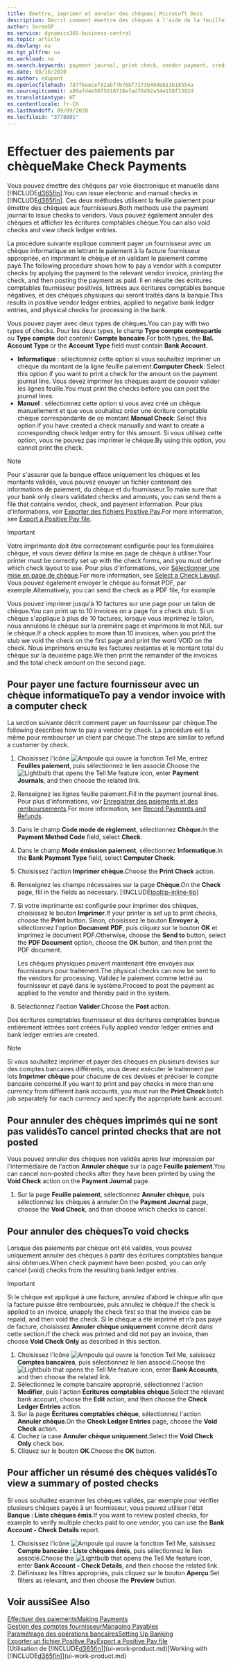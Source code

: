 ```yaml
---
title: Emettre, imprimer et annuler des chèques| Microsoft Docs
description: Décrit comment émettre des chèques à l'aide de la feuille paiement, imprimer des chèques, et annuler ou afficher les écritures comptables chèque dans Business Central.
author: SorenGP
ms.service: dynamics365-business-central
ms.topic: article
ms.devlang: na
ms.tgt_pltfrm: na
ms.workload: na
ms.search.keywords: payment journal, print check, vendor payment, creditor, debt, balance due, AP
ms.date: 08/18/2020
ms.author: edupont
ms.openlocfilehash: 787f6eecef82abf7b76bf7273b49deb13b18554a
ms.sourcegitcommit: a80afd4e5075018716efad76d82a54e158f1392d
ms.translationtype: HT
ms.contentlocale: fr-CH
ms.lasthandoff: 09/09/2020
ms.locfileid: "3778001"
---
```

# <a name="make-check-payments"></a><span data-ttu-id="99759-103">Effectuer des paiements par chèque</span><span class="sxs-lookup"><span data-stu-id="99759-103">Make Check Payments</span></span>

<span data-ttu-id="99759-104">Vous pouvez émettre des chèques par voie électronique et manuelle dans [!INCLUDE[d365fin](includes/d365fin_md.md)].</span><span class="sxs-lookup"><span data-stu-id="99759-104">You can issue electronic and manual checks in [!INCLUDE[d365fin](includes/d365fin_md.md)].</span></span> <span data-ttu-id="99759-105">Ces deux méthodes utilisent la feuille paiement pour émettre des chèques aux fournisseurs.</span><span class="sxs-lookup"><span data-stu-id="99759-105">Both methods use the payment journal to issue checks to vendors.</span></span> <span data-ttu-id="99759-106">Vous pouvez également annuler des chèques et afficher les écritures comptables chèque.</span><span class="sxs-lookup"><span data-stu-id="99759-106">You can also void checks and view check ledger entries.</span></span>

<span data-ttu-id="99759-107">La procédure suivante explique comment payer un fournisseur avec un chèque informatique en lettrant le paiement à la facture fournisseur appropriée, en imprimant le chèque et en validant le paiement comme payé.</span><span class="sxs-lookup"><span data-stu-id="99759-107">The following procedure shows how to pay a vendor with a computer checks by applying the payment to the relevant vendor invoice, printing the check, and then posting the payment as paid.</span></span> <span data-ttu-id="99759-108">Il en résulte des écritures comptables fournisseur positives, lettrées aux écritures comptables banque négatives, et des chèques physiques qui seront traités dans la banque.</span><span class="sxs-lookup"><span data-stu-id="99759-108">This results in positive vendor ledger entries, applied to negative bank ledger entries, and physical checks for processing in the bank.</span></span>

<span data-ttu-id="99759-109">Vous pouvez payer avec deux types de chèques.</span><span class="sxs-lookup"><span data-stu-id="99759-109">You can pay with two types of checks.</span></span> <span data-ttu-id="99759-110">Pour les deux types, le champ **Type compte contrepartie** ou **Type compte** doit contenir **Compte bancaire**.</span><span class="sxs-lookup"><span data-stu-id="99759-110">For both types, the **Bal. Account Type** or the **Account Type** field must contain **Bank Account**.</span></span>

- <span data-ttu-id="99759-111">**Informatique** : sélectionnez cette option si vous souhaitez imprimer un chèque du montant de la ligne feuille paiement.</span><span class="sxs-lookup"><span data-stu-id="99759-111">**Computer Check**: Select this option if you want to print a check for the amount on the payment journal line.</span></span> <span data-ttu-id="99759-112">Vous devez imprimer les chèques avant de pouvoir valider les lignes feuille.</span><span class="sxs-lookup"><span data-stu-id="99759-112">You must print the checks before you can post the journal lines.</span></span>
- <span data-ttu-id="99759-113">**Manuel** : sélectionnez cette option si vous avez créé un chèque manuellement et que vous souhaitez créer une écriture comptable chèque correspondante de ce montant.</span><span class="sxs-lookup"><span data-stu-id="99759-113">**Manual Check**: Select this option if you have created a check manually and want to create a corresponding check ledger entry for this amount.</span></span> <span data-ttu-id="99759-114">Si vous utilisez cette option, vous ne pouvez pas imprimer le chèque.</span><span class="sxs-lookup"><span data-stu-id="99759-114">By using this option, you cannot print the check.</span></span>

> [!NOTE]  
> <span data-ttu-id="99759-115">Pour s'assurer que la banque efface uniquement les chèques et les montants validés, vous pouvez envoyer un fichier contenant des informations de paiement, du chèque et du fournisseur.</span><span class="sxs-lookup"><span data-stu-id="99759-115">To make sure that your bank only clears validated checks and amounts, you can send them a file that contains vendor, check, and payment information.</span></span> <span data-ttu-id="99759-116">Pour plus d'informations, voir [Exporter des fichiers Positive Pay](finance-how-positive-pay.md).</span><span class="sxs-lookup"><span data-stu-id="99759-116">For more information, see [Export a Positive Pay file](finance-how-positive-pay.md).</span></span>

> [!IMPORTANT]
> <span data-ttu-id="99759-117">Votre imprimante doit être correctement configurée pour les formulaires chèque, et vous devez définir la mise en page de chèque à utiliser.</span><span class="sxs-lookup"><span data-stu-id="99759-117">Your printer must be correctly set up with the check forms, and you must define which check layout to use.</span></span> <span data-ttu-id="99759-118">Pour plus d'informations, voir [Sélectionner une mise en page de chèque](finance-how-define-check-layouts.md).</span><span class="sxs-lookup"><span data-stu-id="99759-118">For more information, see [Select a Check Layout](finance-how-define-check-layouts.md).</span></span> <span data-ttu-id="99759-119">Vous pouvez également envoyer le chèque au format PDF, par exemple.</span><span class="sxs-lookup"><span data-stu-id="99759-119">Alternatively, you can send the check as a PDF file, for example.</span></span>  

<span data-ttu-id="99759-120">Vous pouvez imprimer jusqu'à 10 factures sur une page pour un talon de chèque.</span><span class="sxs-lookup"><span data-stu-id="99759-120">You can print up to 10 invoices on a page for a check stub.</span></span> <span data-ttu-id="99759-121">Si un chèque s'applique à plus de 10 factures, lorsque vous imprimez le talon, nous annulons le chèque sur la première page et imprimons le mot NUL sur le chèque.</span><span class="sxs-lookup"><span data-stu-id="99759-121">If a check applies to more than 10 invoices, when you print the stub we void the check on the first page and print the word VOID on the check.</span></span> <span data-ttu-id="99759-122">Nous imprimons ensuite les factures restantes et le montant total du chèque sur la deuxième page.</span><span class="sxs-lookup"><span data-stu-id="99759-122">We then print the remainder of the invoices and the total check amount on the second page.</span></span>

## <a name="to-pay-a-vendor-invoice-with-a-computer-check"></a><span data-ttu-id="99759-123">Pour payer une facture fournisseur avec un chèque informatique</span><span class="sxs-lookup"><span data-stu-id="99759-123">To pay a vendor invoice with a computer check</span></span>
<span data-ttu-id="99759-124">La section suivante décrit comment payer un fournisseur par chèque.</span><span class="sxs-lookup"><span data-stu-id="99759-124">The following describes how to pay a vendor by check.</span></span> <span data-ttu-id="99759-125">La procédure est la même pour rembourser un client par chèque.</span><span class="sxs-lookup"><span data-stu-id="99759-125">The steps are similar to refund a customer by check.</span></span>

1. <span data-ttu-id="99759-126">Choisissez l'icône ![Ampoule qui ouvre la fonction Tell Me](media/ui-search/search_small.png "Dites-moi ce que vous voulez faire"), entrez **Feuilles paiement**, puis sélectionnez le lien associé.</span><span class="sxs-lookup"><span data-stu-id="99759-126">Choose the ![Lightbulb that opens the Tell Me feature](media/ui-search/search_small.png "Tell me what you want to do") icon, enter **Payment Journals**, and then choose the related link.</span></span>
2. <span data-ttu-id="99759-127">Renseignez les lignes feuille paiement.</span><span class="sxs-lookup"><span data-stu-id="99759-127">Fill in the payment journal lines.</span></span> <span data-ttu-id="99759-128">Pour plus d'informations, voir [Enregistrer des paiements et des remboursements](payables-how-post-payments-refunds.md).</span><span class="sxs-lookup"><span data-stu-id="99759-128">For more information, see [Record Payments and Refunds](payables-how-post-payments-refunds.md).</span></span>
3. <span data-ttu-id="99759-129">Dans le champ **Code mode de règlement**, sélectionnez **Chèque**.</span><span class="sxs-lookup"><span data-stu-id="99759-129">In the **Payment Method Code** field, select **Check**.</span></span>
4. <span data-ttu-id="99759-130">Dans le champ **Mode émission paiement**, sélectionnez **Informatique**.</span><span class="sxs-lookup"><span data-stu-id="99759-130">In the **Bank Payment Type** field, select **Computer Check**.</span></span>
5. <span data-ttu-id="99759-131">Choisissez l'action **Imprimer chèque**.</span><span class="sxs-lookup"><span data-stu-id="99759-131">Choose the **Print Check** action.</span></span>
6. <span data-ttu-id="99759-132">Renseignez les champs nécessaires sur la page **Chèque**.</span><span class="sxs-lookup"><span data-stu-id="99759-132">On the **Check** page, fill in the fields as necessary.</span></span> [!INCLUDE[tooltip-inline-tip](includes/tooltip-inline-tip_md.md)]
7. <span data-ttu-id="99759-133">Si votre imprimante est configurée pour imprimer des chèques, choisissez le bouton **Imprimer**.</span><span class="sxs-lookup"><span data-stu-id="99759-133">If your printer is set up to print checks, choose the **Print** button.</span></span> <span data-ttu-id="99759-134">Sinon, choisissez le bouton **Envoyer à**, sélectionnez l'option **Document PDF**, puis cliquez sur le bouton **OK** et imprimez le document PDF.</span><span class="sxs-lookup"><span data-stu-id="99759-134">Otherwise, choose the **Send to** button, select the **PDF Document** option, choose the **OK** button, and then print the PDF document.</span></span>

    <span data-ttu-id="99759-135">Les chèques physiques peuvent maintenant être envoyés aux fournisseurs pour traitement.</span><span class="sxs-lookup"><span data-stu-id="99759-135">The physical checks can now be sent to the vendors for processing.</span></span> <span data-ttu-id="99759-136">Validez le paiement comme lettré au fournisseur et payé dans le système.</span><span class="sxs-lookup"><span data-stu-id="99759-136">Proceed to post the payment as applied to the vendor and thereby paid in the system.</span></span>
8. <span data-ttu-id="99759-137">Sélectionnez l'action **Valider**.</span><span class="sxs-lookup"><span data-stu-id="99759-137">Choose the **Post** action.</span></span>

<span data-ttu-id="99759-138">Des écritures comptables fournisseur et des écritures comptables banque entièrement lettrées sont créées.</span><span class="sxs-lookup"><span data-stu-id="99759-138">Fully applied vendor ledger entries and bank ledger entries are created.</span></span>

> [!NOTE]  
> <span data-ttu-id="99759-139">Si vous souhaitez imprimer et payer des chèques en plusieurs devises sur des comptes bancaires différents, vous devez exécuter le traitement par lots **Imprimer chèque** pour chacune de ces devises et préciser le compte bancaire concerné.</span><span class="sxs-lookup"><span data-stu-id="99759-139">If you want to print and pay checks in more than one currency from different bank accounts, you must run the **Print Check** batch job separately for each currency and specify the appropriate bank account.</span></span>

## <a name="to-cancel-printed-checks-that-are-not-posted"></a><span data-ttu-id="99759-140">Pour annuler des chèques imprimés qui ne sont pas validés</span><span class="sxs-lookup"><span data-stu-id="99759-140">To cancel printed checks that are not posted</span></span>
<span data-ttu-id="99759-141">Vous pouvez annuler des chèques non validés après leur impression par l'intermédiaire de l'action **Annuler chèque** sur la page **Feuille paiement**.</span><span class="sxs-lookup"><span data-stu-id="99759-141">You can cancel non-posted checks after they have been printed by using the **Void Check** action on the **Payment Journal** page.</span></span>

1. <span data-ttu-id="99759-142">Sur la page **Feuille paiement**, sélectionnez **Annuler chèque**, puis sélectionnez les chèques à annuler.</span><span class="sxs-lookup"><span data-stu-id="99759-142">On the **Payment Journal** page, choose the **Void Check**, and then choose which checks to cancel.</span></span>

## <a name="to-void-checks"></a><span data-ttu-id="99759-143">Pour annuler des chèques</span><span class="sxs-lookup"><span data-stu-id="99759-143">To void checks</span></span>

<span data-ttu-id="99759-144">Lorsque des paiements par chèque ont été validés, vous pouvez uniquement annuler des chèques à partir des écritures comptables banque ainsi obtenues.</span><span class="sxs-lookup"><span data-stu-id="99759-144">When check payment have been posted, you can only cancel (void) checks from the resulting bank ledger entries.</span></span>

> [!IMPORTANT]
> <span data-ttu-id="99759-145">Si le chèque est appliqué à une facture, annulez d’abord le chèque afin que la facture puisse être remboursée, puis annulez le chèque.</span><span class="sxs-lookup"><span data-stu-id="99759-145">If the check is applied to an invoice, unapply the check first so that the invoice can be repaid, and then void the check.</span></span> <span data-ttu-id="99759-146">Si le chèque a été imprimé et n’a pas payé de facture, choisissez **Annuler chèque uniquement** comme décrit dans cette section.</span><span class="sxs-lookup"><span data-stu-id="99759-146">If the check was printed and did not pay an invoice, then choose **Void Check Only** as described in this section.</span></span>

1. <span data-ttu-id="99759-147">Choisissez l'icône ![Ampoule qui ouvre la fonction Tell Me](media/ui-search/search_small.png "Dites-moi ce que vous voulez faire"), saisissez **Comptes bancaires**, puis sélectionnez le lien associé.</span><span class="sxs-lookup"><span data-stu-id="99759-147">Choose the ![Lightbulb that opens the Tell Me feature](media/ui-search/search_small.png "Tell me what you want to do") icon, enter **Bank Accounts**, and then choose the related link.</span></span>
2. <span data-ttu-id="99759-148">Sélectionnez le compte bancaire approprié, sélectionnez l'action **Modifier**, puis l'action **Écritures comptables chèque**.</span><span class="sxs-lookup"><span data-stu-id="99759-148">Select the relevant bank account, choose the **Edit** action, and then choose the **Check Ledger Entries** action.</span></span>
3. <span data-ttu-id="99759-149">Sur la page **Écritures comptables chèque**, sélectionnez l'action **Annuler chèque**.</span><span class="sxs-lookup"><span data-stu-id="99759-149">On the **Check Ledger Entries** page, choose the **Void Check** action.</span></span>
4. <span data-ttu-id="99759-150">Cochez la case **Annuler chèque uniquement**.</span><span class="sxs-lookup"><span data-stu-id="99759-150">Select the **Void Check Only** check box.</span></span>
5. <span data-ttu-id="99759-151">Cliquez sur le bouton **OK**.</span><span class="sxs-lookup"><span data-stu-id="99759-151">Choose the **OK** button.</span></span>

## <a name="to-view-a-summary-of-posted-checks"></a><span data-ttu-id="99759-152">Pour afficher un résumé des chèques validés</span><span class="sxs-lookup"><span data-stu-id="99759-152">To view a summary of posted checks</span></span>
<span data-ttu-id="99759-153">Si vous souhaitez examiner les chèques validés, par exemple pour vérifier plusieurs chèques payés à un fournisseur, vous pouvez utiliser l'état **Banque : Liste chèques émis**.</span><span class="sxs-lookup"><span data-stu-id="99759-153">If you want to review posted checks, for example to verify multiple checks paid to one vendor, you can use the **Bank Account - Check Details** report.</span></span>
1. <span data-ttu-id="99759-154">Choisissez l'icône ![Ampoule qui ouvre la fonction Tell Me](media/ui-search/search_small.png "Dites-moi ce que vous voulez faire"), saisissez **Compte bancaire : Liste chèques émis**, puis sélectionnez le lien associé.</span><span class="sxs-lookup"><span data-stu-id="99759-154">Choose the ![Lightbulb that opens the Tell Me feature](media/ui-search/search_small.png "Tell me what you want to do") icon, enter **Bank Account - Check Details**, and then choose the related link.</span></span>
2. <span data-ttu-id="99759-155">Définissez les filtres appropriés, puis cliquez sur le bouton **Aperçu**.</span><span class="sxs-lookup"><span data-stu-id="99759-155">Set filters as relevant, and then choose the **Preview** button.</span></span>

## <a name="see-also"></a><span data-ttu-id="99759-156">Voir aussi</span><span class="sxs-lookup"><span data-stu-id="99759-156">See Also</span></span>
[<span data-ttu-id="99759-157">Effectuer des paiements</span><span class="sxs-lookup"><span data-stu-id="99759-157">Making Payments</span></span>](payables-make-payments.md)  
[<span data-ttu-id="99759-158">Gestion des comptes fournisseur</span><span class="sxs-lookup"><span data-stu-id="99759-158">Managing Payables</span></span>](payables-manage-payables.md)  
[<span data-ttu-id="99759-159">Paramétrage des opérations bancaires</span><span class="sxs-lookup"><span data-stu-id="99759-159">Setting Up Banking</span></span>](bank-setup-banking.md)  
[<span data-ttu-id="99759-160">Exporter un fichier Positive Pay</span><span class="sxs-lookup"><span data-stu-id="99759-160">Export a Positive Pay file</span></span>](finance-how-positive-pay.md)  
<span data-ttu-id="99759-161">[Utilisation de [!INCLUDE[d365fin](includes/d365fin_md.md)]](ui-work-product.md)</span><span class="sxs-lookup"><span data-stu-id="99759-161">[Working with [!INCLUDE[d365fin](includes/d365fin_md.md)]](ui-work-product.md)</span></span>  
